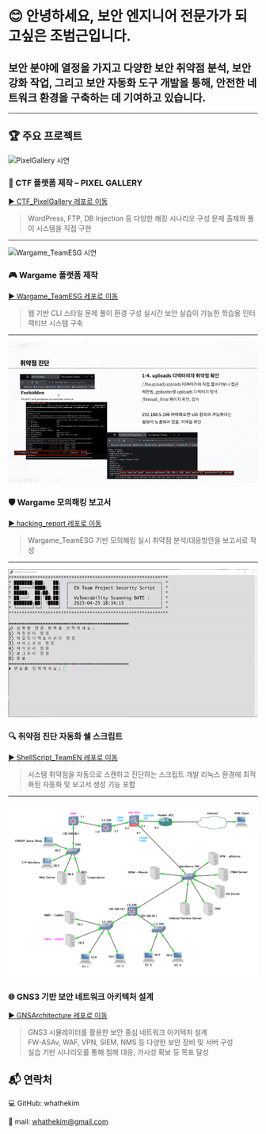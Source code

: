 # 😊 안녕하세요, 보안 엔지니어 전문가가 되고싶은 조범근입니다.
## 보안 분야에 열정을 가지고 다양한 보안 취약점 분석, 보안 강화 작업, 그리고 보안 자동화 도구 개발을 통해, 안전한 네트워크 환경을 구축하는 데 기여하고 있습니다.


---

## 🏆 주요 프로젝트



![PixelGallery 시연](https://github.com/whathekim/CTF_PixelGallery/raw/main/CTF_PixelGallery_main.gif)

### 🎨 CTF 플랫폼 제작 – PIXEL GALLERY
[▶ CTF_PixelGallery 레포로 이동](https://github.com/whathekim/CTF_PixelGallery)
> WordPress, FTP, DB Injection 등 다양한 해킹 시나리오 구성
> 문제 출제와 풀이 시스템을 직접 구현


---

![Wargame_TeamESG 시연](https://github.com/whathekim/Wargame_TeamESG/raw/main/Wargame_TeamESG_main.gif)

### 🎮 Wargame 플랫폼 제작
[▶ Wargame_TeamESG 레포로 이동](https://github.com/whathekim/Wargame_TeamESG)
> 웹 기반 CLI 스타일 문제 풀이 환경 구성
> 실시간 보안 실습이 가능한 학습용 인터랙티브 시스템 구축


---

![Wargame Report Demo](https://github.com/whathekim/hacking_report/blob/main/Wargame_report_main.gif?raw=true)

### 🛡️ Wargame 모의해킹 보고서
[▶ hacking_report 레포로 이동](https://github.com/whathekim/hacking_report)
> Wargame_TeamESG 기반 모의해킹 실시
> 취약점 분석/대응방안을 보고서로 작성


---

![ShellScript_TeamEN 시연](https://github.com/whathekim/ShellScript_TeamEN/raw/main/port-shellscript.gif)

### 🔍 취약점 진단 자동화 쉘 스크립트
[▶ ShellScript_TeamEN 레포로 이동](https://github.com/whathekim/ShellScript_TeamEN)
> 시스템 취약점을 자동으로 스캔하고 진단하는 스크립트 개발
> 리눅스 환경에 최적화된 자동화 및 보고서 생성 기능 포함

---




![GNS 포폴](https://github.com/whathekim/GNSArchitecture/raw/main/GNS%20%ED%8F%AC%ED%8F%B4.PNG)

### 🌐 GNS3 기반 보안 네트워크 아키텍처 설계  
[▶ GNSArchitecture 레포로 이동](https://github.com/whathekim/GNSArchitecture)  
> GNS3 시뮬레이터를 활용한 보안 중심 네트워크 아키텍처 설계  
> FW-ASAv, WAF, VPN, SIEM, NMS 등 다양한 보안 장비 및 서버 구성  
> 실습 기반 시나리오를 통해 침해 대응, 가시성 확보 등 목표 달성


## 📬 연락처
💻 GitHub: whathekim

💌 mail: whathekim@gmail.com

